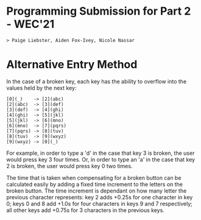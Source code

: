 # Programming Submission for Part 2 - WEC'21
    > Paige Liebster, Aiden Fox-Ivey, Nicole Nassar

# Alternative Entry Method
In the case of a broken key, each key has the ability to overflow into the values held by the next key:
```
[0](_)    -> [2](abc)
[2](abc)  -> [3](def)
[3](def)  -> [4](ghi)
[4](ghi)  -> [5](jkl)
[5](jkl)  -> [6](mno)
[6](mno)  -> [7](pqrs)
[7](pqrs) -> [8](tuv)
[8](tuv)  -> [9](wxyz)
[9](wxyz) -> [0](_)
```
For example, in order to type a 'd' in the case that key 3 is broken, the user would press key 3 four times.
Or, in order to type an 'a' in the case that key 2 is broken, the user would press key 0 two times.

The time that is taken when compensating for a broken button can be calculated easily by adding a fixed time increment to the letters on the broken button. The time increment is dependant on how many letter the previous character represents: key 2 adds +0.25s for one character in key 0; keys 0 and 8 add +1.0s for four characters in keys 9 and 7 respectively; all other keys add +0.75s for 3 characters in the previous keys.